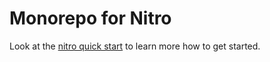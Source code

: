 # Monorepo for Nitro

Look at the [nitro quick start](https://nitro.unjs.io/guide#quick-start) to learn more how to get started.
